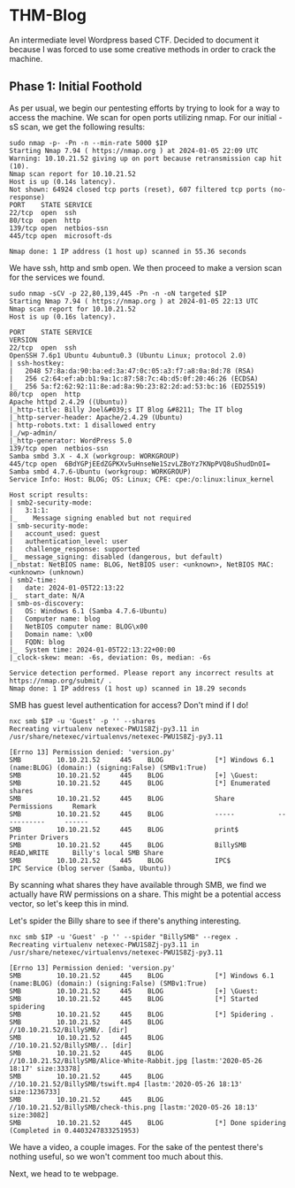 # THM-Blog
An intermediate level Wordpress based CTF. Decided to document it because I was forced to use some creative methods in order to crack the machine.

## Phase 1: Initial Foothold
As per usual, we begin our pentesting efforts by trying to look for a way to access the machine. We scan for open ports utilizing nmap.
For our initial -sS scan, we get the following results:

```
sudo nmap -p- -Pn -n --min-rate 5000 $IP
Starting Nmap 7.94 ( https://nmap.org ) at 2024-01-05 22:09 UTC
Warning: 10.10.21.52 giving up on port because retransmission cap hit (10).
Nmap scan report for 10.10.21.52
Host is up (0.14s latency).
Not shown: 64924 closed tcp ports (reset), 607 filtered tcp ports (no-response)
PORT    STATE SERVICE
22/tcp  open  ssh
80/tcp  open  http
139/tcp open  netbios-ssn
445/tcp open  microsoft-ds

Nmap done: 1 IP address (1 host up) scanned in 55.36 seconds
```
We have ssh, http and smb open. We then proceed to make a version scan for the services we found.

```
sudo nmap -sCV -p 22,80,139,445 -Pn -n -oN targeted $IP
Starting Nmap 7.94 ( https://nmap.org ) at 2024-01-05 22:13 UTC
Nmap scan report for 10.10.21.52
Host is up (0.16s latency).

PORT    STATE SERVICE                                              VERSION
22/tcp  open  ssh                                                  OpenSSH 7.6p1 Ubuntu 4ubuntu0.3 (Ubuntu Linux; protocol 2.0)
| ssh-hostkey: 
|   2048 57:8a:da:90:ba:ed:3a:47:0c:05:a3:f7:a8:0a:8d:78 (RSA)
|   256 c2:64:ef:ab:b1:9a:1c:87:58:7c:4b:d5:0f:20:46:26 (ECDSA)
|_  256 5a:f2:62:92:11:8e:ad:8a:9b:23:82:2d:ad:53:bc:16 (ED25519)
80/tcp  open  http                                                 Apache httpd 2.4.29 ((Ubuntu))
|_http-title: Billy Joel&#039;s IT Blog &#8211; The IT blog
|_http-server-header: Apache/2.4.29 (Ubuntu)
| http-robots.txt: 1 disallowed entry 
|_/wp-admin/
|_http-generator: WordPress 5.0
139/tcp open  netbios-ssn                                          Samba smbd 3.X - 4.X (workgroup: WORKGROUP)
445/tcp open  6BdYGPjEEdZGPKXv5uHnseNe1SzvLZBoYz7KNpPVQ8uShudDnOI= Samba smbd 4.7.6-Ubuntu (workgroup: WORKGROUP)
Service Info: Host: BLOG; OS: Linux; CPE: cpe:/o:linux:linux_kernel

Host script results:
| smb2-security-mode: 
|   3:1:1: 
|_    Message signing enabled but not required
| smb-security-mode: 
|   account_used: guest
|   authentication_level: user
|   challenge_response: supported
|_  message_signing: disabled (dangerous, but default)
|_nbstat: NetBIOS name: BLOG, NetBIOS user: <unknown>, NetBIOS MAC: <unknown> (unknown)
| smb2-time: 
|   date: 2024-01-05T22:13:22
|_  start_date: N/A
| smb-os-discovery: 
|   OS: Windows 6.1 (Samba 4.7.6-Ubuntu)
|   Computer name: blog
|   NetBIOS computer name: BLOG\x00
|   Domain name: \x00
|   FQDN: blog
|_  System time: 2024-01-05T22:13:22+00:00
|_clock-skew: mean: -6s, deviation: 0s, median: -6s

Service detection performed. Please report any incorrect results at https://nmap.org/submit/ .
Nmap done: 1 IP address (1 host up) scanned in 18.29 seconds
```
SMB has guest level authentication for access? Don't mind if I do!
```
nxc smb $IP -u 'Guest' -p '' --shares
Recreating virtualenv netexec-PWU1S8Zj-py3.11 in /usr/share/netexec/virtualenvs/netexec-PWU1S8Zj-py3.11

[Errno 13] Permission denied: 'version.py'
SMB         10.10.21.52     445    BLOG             [*] Windows 6.1 (name:BLOG) (domain:) (signing:False) (SMBv1:True)
SMB         10.10.21.52     445    BLOG             [+] \Guest: 
SMB         10.10.21.52     445    BLOG             [*] Enumerated shares
SMB         10.10.21.52     445    BLOG             Share           Permissions     Remark
SMB         10.10.21.52     445    BLOG             -----           -----------     ------
SMB         10.10.21.52     445    BLOG             print$                          Printer Drivers
SMB         10.10.21.52     445    BLOG             BillySMB        READ,WRITE      Billy's local SMB Share
SMB         10.10.21.52     445    BLOG             IPC$                            IPC Service (blog server (Samba, Ubuntu))
```
By scanning what shares they have available through SMB, we find we actually have RW permissions on a share. This might be a potential access vector, so let's keep this in mind.

Let's spider the Billy share to see if there's anything interesting.

```
nxc smb $IP -u 'Guest' -p '' --spider "BillySMB" --regex .
Recreating virtualenv netexec-PWU1S8Zj-py3.11 in /usr/share/netexec/virtualenvs/netexec-PWU1S8Zj-py3.11

[Errno 13] Permission denied: 'version.py'
SMB         10.10.21.52     445    BLOG             [*] Windows 6.1 (name:BLOG) (domain:) (signing:False) (SMBv1:True)
SMB         10.10.21.52     445    BLOG             [+] \Guest: 
SMB         10.10.21.52     445    BLOG             [*] Started spidering
SMB         10.10.21.52     445    BLOG             [*] Spidering .
SMB         10.10.21.52     445    BLOG             //10.10.21.52/BillySMB/. [dir]
SMB         10.10.21.52     445    BLOG             //10.10.21.52/BillySMB/.. [dir]
SMB         10.10.21.52     445    BLOG             //10.10.21.52/BillySMB/Alice-White-Rabbit.jpg [lastm:'2020-05-26 18:17' size:33378]
SMB         10.10.21.52     445    BLOG             //10.10.21.52/BillySMB/tswift.mp4 [lastm:'2020-05-26 18:13' size:1236733]
SMB         10.10.21.52     445    BLOG             //10.10.21.52/BillySMB/check-this.png [lastm:'2020-05-26 18:13' size:3082]
SMB         10.10.21.52     445    BLOG             [*] Done spidering (Completed in 0.4403247833251953)
```

We have a video, a couple images. For the sake of the pentest there's nothing useful, so we won't comment too much about this.

Next, we head to te webpage.
